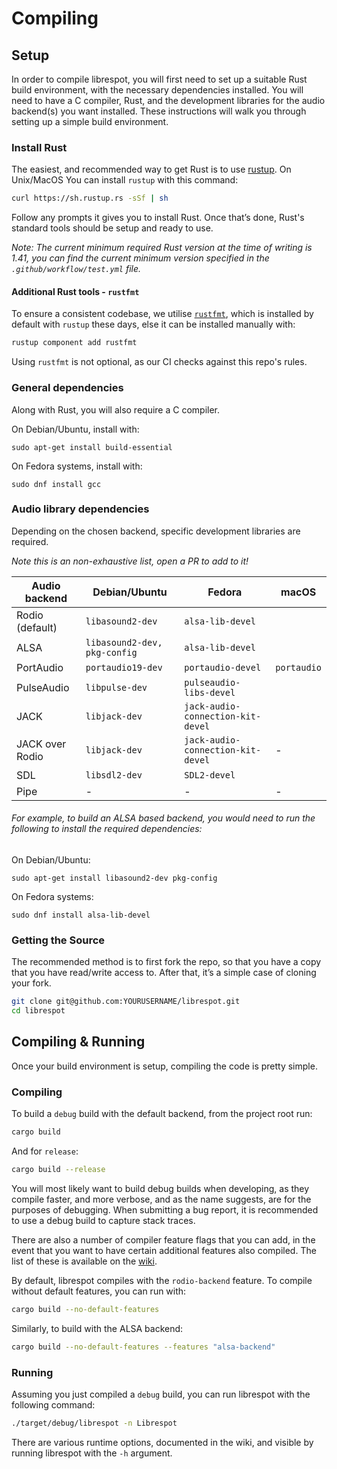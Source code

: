 # Compiling

## Setup

In order to compile librespot, you will first need to set up a suitable Rust build environment, with the necessary dependencies installed. You will need to have a C compiler, Rust, and the development libraries for the audio backend(s) you want installed. These instructions will walk you through setting up a simple build environment.

### Install Rust
The easiest, and recommended way to get Rust is to use [rustup](https://rustup.rs). On Unix/MacOS You can install `rustup` with this command:

```bash
curl https://sh.rustup.rs -sSf | sh
```

Follow any prompts it gives you to install Rust. Once that’s done, Rust's standard tools should be setup and ready to use.

*Note: The current minimum required Rust version at the time of writing is 1.41, you can find the current minimum version specified in the `.github/workflow/test.yml` file.*

#### Additional Rust tools - `rustfmt`
To ensure a consistent codebase, we utilise [`rustfmt`](https://github.com/rust-lang/rustfmt), which is installed by default with `rustup` these days, else it can be installed manually with:
```bash
rustup component add rustfmt
```
Using `rustfmt` is not optional, as our CI checks against this repo's rules.

### General dependencies
Along with Rust, you will also require a C compiler. 
 
On Debian/Ubuntu, install with:
```shell
sudo apt-get install build-essential

```
On Fedora systems, install with:
```shell
sudo dnf install gcc 
```
### Audio library dependencies
Depending on the chosen backend, specific development libraries are required. 

*_Note this is an non-exhaustive list, open a PR to add to it!_*

| Audio backend      | Debian/Ubuntu                | Fedora                            | macOS       |
|--------------------|------------------------------|-----------------------------------|-------------|
|Rodio (default)     | `libasound2-dev`             | `alsa-lib-devel`                  |             |
|ALSA                | `libasound2-dev, pkg-config` | `alsa-lib-devel`                  |             |
|PortAudio           | `portaudio19-dev`            | `portaudio-devel`                 | `portaudio` |
|PulseAudio          | `libpulse-dev`               | `pulseaudio-libs-devel`           |             |
|JACK                | `libjack-dev`                | `jack-audio-connection-kit-devel` |             |
|JACK over Rodio     | `libjack-dev`                | `jack-audio-connection-kit-devel` |  -          |
|SDL                 | `libsdl2-dev`                | `SDL2-devel`                      |             |
|Pipe                |  -                           |  -                                |  -          |

###### For example, to build an ALSA based backend, you would need to run the following to install the required dependencies:

On Debian/Ubuntu:
```shell
sudo apt-get install libasound2-dev pkg-config

```
On Fedora systems:
```shell
sudo dnf install alsa-lib-devel
```

### Getting the Source

The recommended method is to first fork the repo, so that you have a copy that you have read/write access to. After that, it’s a simple case of cloning your fork.

```bash
git clone git@github.com:YOURUSERNAME/librespot.git
cd librespot
```

## Compiling & Running

Once your build environment is setup, compiling the code is pretty simple.

### Compiling

To build a ```debug``` build with the default backend, from the project root run:

```bash
cargo build
```

And for ```release```:

```bash
cargo build --release
```

You will most likely want to build debug builds when developing, as they compile faster, and more verbose, and as the name suggests, are for the purposes of debugging. When submitting a bug report, it is recommended to use a debug build to capture stack traces.

There are also a number of compiler feature flags that you can add, in the event that you want to have certain additional features also compiled. The list of these is available on the [wiki](https://github.com/librespot-org/librespot/wiki/Compiling#addition-features).

By default, librespot compiles with the ```rodio-backend``` feature. To compile without default features, you can run with:

```bash
cargo build --no-default-features
```

Similarly, to build with the ALSA backend:
```bash
cargo build --no-default-features --features "alsa-backend"
```

### Running

Assuming you just compiled a ```debug``` build, you can run librespot with the following command:

```bash
./target/debug/librespot -n Librespot
```

There are various runtime options, documented in the wiki, and visible by running librespot with the ```-h``` argument.
